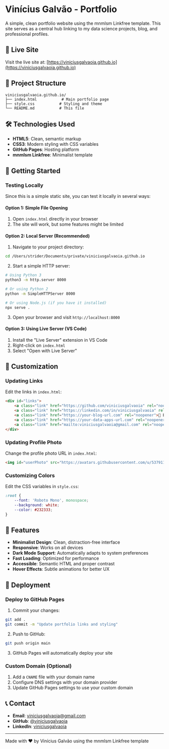 # Vinícius Galvão - Portfolio

A simple, clean portfolio website using the mnmlsm Linkfree template. This site serves as a central hub linking to my data science projects, blog, and professional profiles.

## 🚀 Live Site

Visit the live site at: [https://viniciusgalvaoia.github.io](https://viniciusgalvaoia.github.io)

## 📁 Project Structure

```
viniciusgalvaoia.github.io/
├── index.html           # Main portfolio page
├── style.css           # Styling and theme
└── README.md           # This file
```

## 🛠️ Technologies Used

- **HTML5**: Clean, semantic markup
- **CSS3**: Modern styling with CSS variables
- **GitHub Pages**: Hosting platform
- **mnmlsm Linkfree**: Minimalist template

## 🚀 Getting Started

### Testing Locally

Since this is a simple static site, you can test it locally in several ways:

#### Option 1: Simple File Opening
1. Open `index.html` directly in your browser
2. The site will work, but some features might be limited

#### Option 2: Local Server (Recommended)
1. Navigate to your project directory:
```bash
cd /Users/strider/Documents/private/viniciusgalvaoia.github.io
```

2. Start a simple HTTP server:
```bash
# Using Python 3
python3 -m http.server 8000

# Or using Python 2
python -m SimpleHTTPServer 8000

# Or using Node.js (if you have it installed)
npx serve .
```

3. Open your browser and visit `http://localhost:8000`

#### Option 3: Using Live Server (VS Code)
1. Install the "Live Server" extension in VS Code
2. Right-click on `index.html`
3. Select "Open with Live Server"

## 📝 Customization

### Updating Links

Edit the links in `index.html`:

```html
<div id="links">
    <a class="link" href="https://github.com/viniciusgalvaoia" rel="noopener">💻 GitHub - Open Source Projects</a>
    <a class="link" href="https://linkedin.com/in/viniciusgalvaoia" rel="noopener">💼 LinkedIn - Professional Profile</a>
    <a class="link" href="https://your-blog-url.com" rel="noopener">📝 Blog - Data Science Articles</a>
    <a class="link" href="https://your-data-apps-url.com" rel="noopener">📊 Data Apps - Interactive Dashboards</a>
    <a class="link" href="mailto:viniciusgalvaoia@gmail.com" rel="noopener">✉️ Email - Get In Touch</a>
</div>
```

### Updating Profile Photo

Change the profile photo URL in `index.html`:

```html
<img id="userPhoto" src="https://avatars.githubusercontent.com/u/53791129" alt="Vinícius Galvão">
```

### Customizing Colors

Edit the CSS variables in `style.css`:

```css
:root {
    --font: 'Roboto Mono', monospace;
    --background: white;
    --color: #232333;
}
```

## 🎨 Features

- **Minimalist Design**: Clean, distraction-free interface
- **Responsive**: Works on all devices
- **Dark Mode Support**: Automatically adapts to system preferences
- **Fast Loading**: Optimized for performance
- **Accessible**: Semantic HTML and proper contrast
- **Hover Effects**: Subtle animations for better UX

## 🚀 Deployment

### Deploy to GitHub Pages

1. Commit your changes:
```bash
git add .
git commit -m "Update portfolio links and styling"
```

2. Push to GitHub:
```bash
git push origin main
```

3. GitHub Pages will automatically deploy your site

### Custom Domain (Optional)

1. Add a `CNAME` file with your domain name
2. Configure DNS settings with your domain provider
3. Update GitHub Pages settings to use your custom domain

## 📞 Contact

- **Email**: viniciusgalvaoia@gmail.com
- **GitHub**: [@viniciusgalvaoia](https://github.com/viniciusgalvaoia)
- **LinkedIn**: [viniciusgalvaoia](https://linkedin.com/in/viniciusgalvaoia)

---

Made with ❤️ by Vinícius Galvão using the mnmlsm Linkfree template
